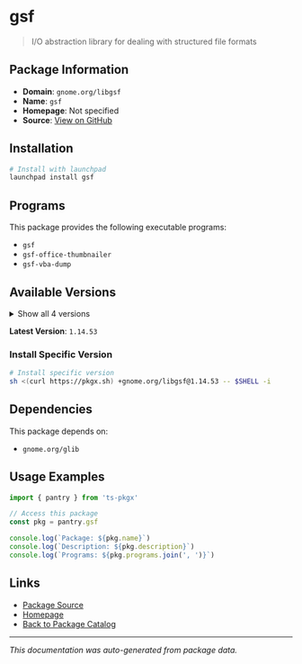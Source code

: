 # gsf

> I/O abstraction library for dealing with structured file formats

## Package Information

- **Domain**: `gnome.org/libgsf`
- **Name**: `gsf`
- **Homepage**: Not specified
- **Source**: [View on GitHub](https://github.com/pkgxdev/pantry/tree/main/projects/gnome.org/libgsf/package.yml)

## Installation

```bash
# Install with launchpad
launchpad install gsf
```

## Programs

This package provides the following executable programs:

- `gsf`
- `gsf-office-thumbnailer`
- `gsf-vba-dump`

## Available Versions

<details>
<summary>Show all 4 versions</summary>

- `1.14.53`, `1.14.52`, `1.14.51`, `1.14.50`

</details>

**Latest Version**: `1.14.53`

### Install Specific Version

```bash
# Install specific version
sh <(curl https://pkgx.sh) +gnome.org/libgsf@1.14.53 -- $SHELL -i
```

## Dependencies

This package depends on:

- `gnome.org/glib`

## Usage Examples

```typescript
import { pantry } from 'ts-pkgx'

// Access this package
const pkg = pantry.gsf

console.log(`Package: ${pkg.name}`)
console.log(`Description: ${pkg.description}`)
console.log(`Programs: ${pkg.programs.join(', ')}`)
```

## Links

- [Package Source](https://github.com/pkgxdev/pantry/tree/main/projects/gnome.org/libgsf/package.yml)
- [Homepage](#)
- [Back to Package Catalog](../../../package-catalog.md)

---

*This documentation was auto-generated from package data.*
